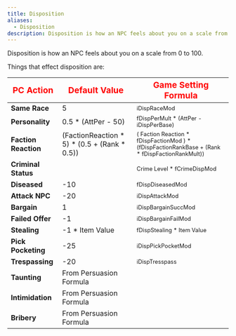 ```yaml
---
title: Disposition
aliases:
  - Disposition
description: Disposition is how an NPC feels about you on a scale from 0 to 100.
---
```

Disposition is how an NPC feels about you on a scale from 0 to 100.

Things that effect disposition are:  

| **<span style="color:red;font-size:1.2rem;">PC Action</span>** | **<span style="color:red;font-size:1.2rem;">Default Value</span>** | **<span style="color:red;font-size:1.2rem;">Game Setting Formula</span>**                                                                |
| -------------------------------------------------------------- | ------------------------------------------------------------------ | ---------------------------------------------------------------------------------------------------------------------------------------- |
| **Same Race**                                                  | &#53;                                                              | <span style="font-size:0.8rem">iDispRaceMod</span>                                                                                       |
| **Personality**                                                | &#48;.5 \* (AttPer - 50)                                           | <span style="font-size:0.8rem">fDispPerMult \* (AttPer - iDispPerBase)</span>                                                            |
| **Faction Reaction**                                           | (FactionReaction \* 5) \* (0.5 + (Rank \* 0.5))                    | <span style="font-size:0.8rem">( Faction Reaction \* fDispFactionMod ) \* (fDispFactionRankBase + (Rank \* fDispFactionRankMult))</span> |
| **Criminal Status**                                            |                                                                    | <span style="font-size:0.8rem">Crime Level \* fCrimeDispMod</span>                                                                       |
| **Diseased**                                                   | \-10                                                               | <span style="font-size:0.8rem">fDispDiseasedMod</span>                                                                                   |
| **Attack NPC**                                                 | \-20                                                               | <span style="font-size:0.8rem">iDispAttackMod</span>                                                                                     |
| **Bargain**                                                    | &#49;                                                              | <span style="font-size:0.8rem">iDispBargainSuccMod</span>                                                                                |
| **Failed Offer**                                               | \-1                                                                | <span style="font-size:0.8rem">iDispBargainFailMod</span>                                                                                |
| **Stealing**                                                   | \-1 \* Item Value                                                  | <span style="font-size:0.8rem">fDispStealing \* Item Value</span>                                                                        |
| **Pick Pocketing**                                             | \-25                                                               | <span style="font-size:0.8rem">iDispPickPocketMod</span>                                                                                 |
| **Trespassing**                                                | \-20                                                               | <span style="font-size:0.8rem">iDispTresspass</span>                                                                                     |
| **Taunting**                                                   | From Persuasion Formula                                            |                                                                                                                                          |
| **Intimidation**                                               | From Persuasion Formula                                            |                                                                                                                                          |
| **Bribery**                                                    | From Persuasion Formula                                            |                                                                                                                                          |
